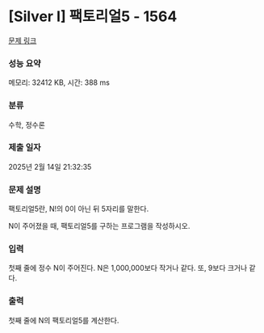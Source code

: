 # [Silver I] 팩토리얼5 - 1564 

[문제 링크](https://www.acmicpc.net/problem/1564) 

### 성능 요약

메모리: 32412 KB, 시간: 388 ms

### 분류

수학, 정수론

### 제출 일자

2025년 2월 14일 21:32:35

### 문제 설명

<p>팩토리얼5란, N!의 0이 아닌 뒤 5자리를 말한다.</p>

<p>N이 주어졌을 때, 팩토리얼5를 구하는 프로그램을 작성하시오.</p>

### 입력 

 <p>첫째 줄에 정수 N이 주어진다. N은 1,000,000보다 작거나 같다. 또, 9보다 크거나 같다.</p>

### 출력 

 <p>첫째 줄에 N의 팩토리얼5를 계산한다.</p>

